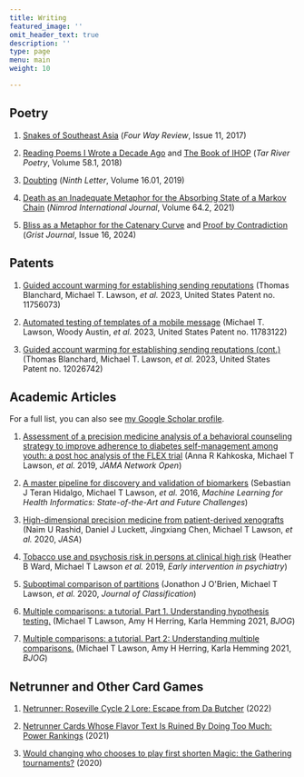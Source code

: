 ```yaml
---
title: Writing
featured_image: ''
omit_header_text: true
description: ''
type: page
menu: main
weight: 10

---
```


## Poetry

1. [Snakes of Southeast Asia](https://fourwayreview.com/snakes-of-southeast-asia-by-michael-lawson/) (*Four Way Review*, Issue 11, 2017)

2. [Reading Poems I Wrote a Decade Ago](https://drive.google.com/file/d/1Wt-KNNLPj8hUljjX30LTTZ5rElcQKFLF/view?usp=sharing) and [The Book of IHOP](https://drive.google.com/file/d/1usywyQgAkXYxDgQQP1udylx4VOmIoOm7/view?usp=sharing) (*Tar River Poetry*, Volume 58.1, 2018)

3. [Doubting](https://drive.google.com/file/d/13YOWQKS2MBbZ-se38qGBfamaZquClkKn/view?usp=sharing) (*Ninth Letter*, Volume 16.01, 2019)

4. [Death as an Inadequate Metaphor for the Absorbing State of a Markov Chain](https://drive.google.com/file/d/1PcH-lu1X8pTjpJOVKrIalJUYcSc3omuz/view?usp=sharing) (*Nimrod International Journal*, Volume 64.2, 2021)

5. [Bliss as a Metaphor for the Catenary Curve](https://gristjournal.com/2024/05/bliss-as-a-metaphor-for-the-catenary-curve/) and [Proof by Contradiction](https://drive.google.com/file/d/1eJ2z44Lvhrm2tmHgWYrF9D01at_pfC94/view?usp=sharing) (*Grist Journal*, Issue 16, 2024)

## Patents

1. [Guided account warming for establishing sending reputations](https://patentimages.storage.googleapis.com/cc/1b/30/87ffd9c47dea99/US11756073.pdf) (Thomas Blanchard, Michael T. Lawson, *et al.* 2023, United States Patent no. 11756073)

2. [Automated testing of templates of a mobile message](https://patentimages.storage.googleapis.com/29/1f/5e/13a00bdf54d8ed/US11783122.pdf) (Michael T. Lawson, Woody Austin, *et al.* 2023, United States Patent no. 11783122)

3. [Guided account warming for establishing sending reputations (cont.)](https://patentimages.storage.googleapis.com/2a/19/56/adde7ec158aca9/US12026742.pdf) (Thomas Blanchard, Michael T. Lawson, *et al.* 2023, United States Patent no. 12026742)

## Academic Articles

For a full list, you can also see [my Google Scholar profile](https://scholar.google.ca/citations?view_op=list_works&hl=en&user=mSR8RgYAAAAJ). 

1. [Assessment of a precision medicine analysis of a behavioral counseling strategy to improve adherence to diabetes self-management among youth: a post hoc analysis of the FLEX trial](https://watermark.silverchair.com/kahkoska_2019_oi_190214.pdf?token=AQECAHi208BE49Ooan9kkhW_Ercy7Dm3ZL_9Cf3qfKAc485ysgAAAyMwggMfBgkqhkiG9w0BBwagggMQMIIDDAIBADCCAwUGCSqGSIb3DQEHATAeBglghkgBZQMEAS4wEQQMNnqZDOIYU0-TYHFtAgEQgIIC1uCcYFPTN8tGgGWska7CWhgKKr6lXWQO4NGFwP7t5_XpWYCtGvvgxeRGisLdEiFGF3i0V9Pt5XXXiQ7Spupl4WpEOLHMD_amFgAVmlIRA-L2itfgFGMOBlif0E1-ETayqxzga9AcujvJJbrClEQgUvj0OOLTpTno2rzCHfCdESWrh_y59tfqb6lVvtA1ZsrfWsO4SjfNcwawJbLasgvKI2KmgjtyetKFSbobQWvy-GvKjzZQRgIIXMmHuVWMynH3CVYWKKkaRy5rihHZVIWFyiP1DSYmqPAoDsZsv5iuaEPlybFOSBX6YHKg5lTAYgF49ihnwKKmylC0_uccWXqyJ155om7lbSqnjVlAU0iWaI5RAFL7crCIRf3ZLIyJZS-NPrd9lXAa5EvT5Z0x4HmMQdKvYbH0j0YEYwaCmkPg_yUOvi7k5ZQsOy1hdIyONQFCAMTkP1R3l8DRsI8sa5H7o_Efsdg_6NDc69Tmmq1oiKkrf7IsMZ4g6iFUMo69v6JFpcWSS9DdO15ORgFI5kXBNDxGHCogM9aFM0ouC8o661_8OrKym5QVpVwf39VJjeQCgTf5mPJ646ikh7T8_d_fPhqFO8JPPXbigzMD0Ki5UjIN3aS8Y1B1Id9vwbxSR2WWU2JBdaaupMEJdJizfdAi5_pwQkffltm58ZjZCeaVoNaq1tx7TWeKQ1-V60LtvWnslra6E3g2iI9inJPag7g4xsOS-C_qD70HC9R3qr1Qm8gVA698I7Wi7l1hjp2upDWa0ZnDRar8oG_MWm304IEIO8cw5qRYcqzzuxCO0Z7QzfOAcYuAgTMLTlU2liAbJ2qsbapZ15Dt4k5gHzKhXlMUmVBnykXXiZUfXP4ApZRJo_cpr69hIMHQd1vCdQPAN6VBAy9H6ErthLh2exA5cq_kJt5z56alyFuYr4C0OeQtNN1JaTIfirZOKCCuGKfn-v8JKXbjIM2SnQ) (Anna R Kahkoska, Michael T Lawson, *et al.* 2019, *JAMA Network Open*)

2. [A master pipeline for discovery and validation of biomarkers](https://www.researchgate.net/profile/Arkopal-Choudhury-2/publication/311555178_A_Master_Pipeline_for_Discovery_and_Validation_of_Biomarkers/links/5bd00f3d299bf1a43d9c7497/A-Master-Pipeline-for-Discovery-and-Validation-of-Biomarkers.pdf) (Sebastian J Teran Hidalgo, Michael T Lawson, *et al.* 2016, *Machine Learning for Health Informatics: State-of-the-Art and Future Challenges*)

3. [High-dimensional precision medicine from patient-derived xenografts](https://www.ncbi.nlm.nih.gov/pmc/articles/PMC8451968/) (Naim U Rashid, Daniel J Luckett, Jingxiang Chen, Michael T Lawson, *et al.* 2020, *JASA*)

4. [Tobacco use and psychosis risk in persons at clinical high risk](https://cdr.lib.unc.edu/downloads/zw12zf778) (Heather B Ward, Michael T Lawson *et al.* 2019, *Early intervention in psychiatry*)

5. [Suboptimal comparison of partitions](https://drive.google.com/file/d/10Uan7rCY6UjnKbuwkvo65AbtfQcktyAt/view) (Jonathon J O'Brien, Michael T Lawson, *et al.* 2020, *Journal of Classification*)

6. [Multiple comparisons: a tutorial. Part 1. Understanding hypothesis testing.](https://europepmc.org/article/med/33729644) (Michael T Lawson, Amy H Herring, Karla Hemming 2021, *BJOG*)

7. [Multiple comparisons: a tutorial. Part 2: Understanding multiple comparisons.](https://openurl.ebsco.com/EPDB%3Agcd%3A6%3A26394134/detailv2?sid=ebsco%3Aplink%3Ascholar&id=ebsco%3Agcd%3A151433587&crl=c) (Michael T Lawson, Amy H Herring, Karla Hemming 2021, *BJOG*)

## Netrunner and Other Card Games

1. [Netrunner: Roseville Cycle 2 Lore: Escape from Da Butcher](https://www.amazon.com/Netrunner-Roseville-Cycle-Escape-Butcher-ebook/dp/B09QHN835B) (2022)

2. [Netrunner Cards Whose Flavor Text Is Ruined By Doing Too Much: Power Rankings](https://stimhack.com/flavor-text-power-rankings/) (2021)

3. [Would changing who chooses to play first shorten Magic: the Gathering tournaments?](https://michael-lawson-96765.medium.com/would-changing-who-chooses-to-play-first-shorten-magic-the-gathering-tournaments-63247b9c9ad4) (2020)